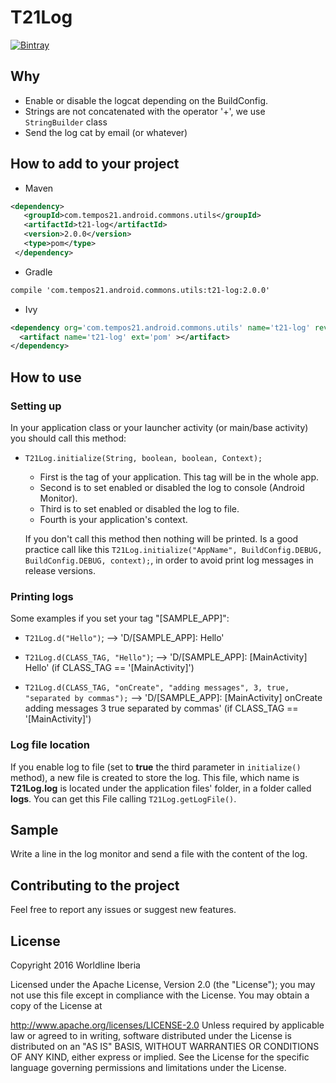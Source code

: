 # T21Log

[![Bintray](https://api.bintray.com/packages/worldline-spain/maven/t21-log/images/download.svg)](https://bintray.com/worldline-spain/maven/t21-log/_latestVersion)


## Why
- Enable or disable the logcat depending on the BuildConfig.
- Strings are not concatenated with the operator '+', we use `StringBuilder` class
- Send the log cat by email (or whatever)

## How to add to your project
- Maven
```xml
<dependency>
   <groupId>com.tempos21.android.commons.utils</groupId>
   <artifactId>t21-log</artifactId>
   <version>2.0.0</version>
   <type>pom</type>
 </dependency>
```
- Gradle
```xml
compile 'com.tempos21.android.commons.utils:t21-log:2.0.0'
```
- Ivy
```xml
<dependency org='com.tempos21.android.commons.utils' name='t21-log' rev='2.0.0'>
  <artifact name='t21-log' ext='pom' ></artifact>
</dependency>
```

## How to use

### Setting up

In your application class or your launcher activity (or main/base activity) you should call this method:

* `T21Log.initialize(String, boolean, boolean, Context);`
	* First is the tag of your application. This tag will be in the whole app.
	* Second is to set enabled or disabled the log to console (Android Monitor).
	* Third is to set enabled or disabled the log to file.
	* Fourth is your application's context.

	If you don't call this method then nothing will be printed.
	Is a good practice call like this `T21Log.initialize("AppName", BuildConfig.DEBUG, BuildConfig.DEBUG, context);`, in order to avoid print log messages in release versions.
    
### Printing logs

Some examples if you set your tag "[SAMPLE_APP]":

* `T21Log.d("Hello")`; --> 'D/[SAMPLE_APP]: Hello'

* `T21Log.d(CLASS_TAG, "Hello")`; --> 'D/[SAMPLE_APP]: [MainActivity] Hello' (if CLASS_TAG == '[MainActivity]')

* `T21Log.d(CLASS_TAG, "onCreate", "adding messages", 3, true, "separated by commas");` --> 'D/[SAMPLE_APP]: [MainActivity] onCreate adding messages 3 true separated by commas' (if CLASS_TAG == '[MainActivity]')

### Log file location

If you enable log to file (set to **true** the third parameter in `initialize()` method), a new file is created to store the log. This file, which name is **T21Log.log** is located under the application files' folder, in a folder called **logs**. You can get this File calling `T21Log.getLogFile()`.

## Sample

Write a line in the log monitor and send a file with the content of the log.

## Contributing to the project

Feel free to report any issues or suggest new features.

## License

Copyright 2016 Worldline Iberia

Licensed under the Apache License, Version 2.0 (the "License"); you may not use this file except in compliance with the License. You may obtain a copy of the License at

http://www.apache.org/licenses/LICENSE-2.0
Unless required by applicable law or agreed to in writing, software distributed under the License is distributed on an "AS IS" BASIS, WITHOUT WARRANTIES OR CONDITIONS OF ANY KIND, either express or implied. See the License for the specific language governing permissions and limitations under the License.
